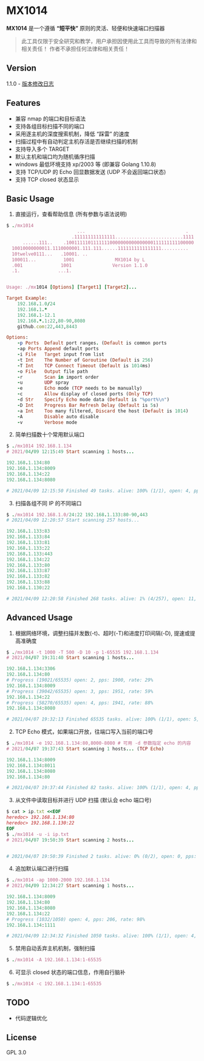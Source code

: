 # MX1014

**MX1014** 是一个遵循 **“短平快”** 原则的灵活、轻便和快速端口扫描器

> 此工具仅限于安全研究和教学，用户承担因使用此工具而导致的所有法律和相关责任！ 作者不承担任何法律和相关责任！


## Version

1.1.0 - [版本修改日志](CHANGELOG.md)



## Features

* 兼容 nmap 的端口和目标语法
* 支持各组目标扫描不同的端口
* 采用逐主机的深度搜索机制，降低 “踩雷” 的速度
* 扫描过程中有自动判定主机存活是否继续扫描的机制
* 支持导入多个 TARGET
* 默认主机和端口均为随机循序扫描
* windows 最低环境支持 xp/2003 等 (即兼容 Golang 1.10.8)
* 支持 TCP/UDP 的 Echo 回显数据发送 (UDP 不会返回端口状态)
* 支持 TCP closed 状态显示



## Basic Usage
1. 直接运行，查看帮助信息 (所有参数与语法说明)
```ruby
$ ./mx1014
                          ...                                     .
                        .111111111111111.........................1111
      ......111..    .10011111011111110000000000000000111111111100000
  10010000000011.1110000001.111.111......1111111111111111..........
  10twelve0111...   .10001. ..
  100011...          1001               MX1014 by L
  .001              1001               Version 1.1.0
  .1.              ...1.


Usage: ./mx1014 [Options] [Target1] [Target2]...

Target Example:
    192.168.1.0/24
    192.168.1.*
    192.168.1-12.1
    192.168.*.1:22,80-90,8080
    github.com:22,443,8443

Options:
    -p Ports  Default port ranges. (Default is common ports
    -ap Ports Append default ports
    -i File   Target input from list
    -t Int    The Number of Goroutine (Default is 256)
    -T Int    TCP Connect Timeout (Default is 1014ms)
    -o File   Output file path
    -r        Scan in import order
    -u        UDP spray
    -e        Echo mode (TCP needs to be manually)
    -c        Allow display of closed ports (Only TCP)
    -d Str    Specify Echo mode data (Default is "%port%\n")
    -D Int    Progress Bar Refresh Delay (Default is 5s)
    -a Int    Too many filtered, Discard the host (Default is 1014)
    -A        Disable auto disable
    -v        Verbose mode
```

2. 简单扫描数十个常用默认端口
```ruby
$ ./mx1014 192.168.1.134
# 2021/04/09 12:15:49 Start scanning 1 hosts...

192.168.1.134:80
192.168.1.134:8009
192.168.1.134:22
192.168.1.134:8080

# 2021/04/09 12:15:50 Finished 49 tasks. alive: 100% (1/1), open: 4, pps: 49, time: 1s
```

3. 扫描各组不同 IP 的不同端口
```ruby
$ ./mx1014 192.168.1.0/24:22 192.168.1.133:80-90,443
# 2021/04/09 12:20:57 Start scanning 257 hosts...

192.168.1.133:83
192.168.1.133:84
192.168.1.133:81
192.168.1.133:22
192.168.1.133:443
192.168.1.134:22
192.168.1.133:80
192.168.1.133:87
192.168.1.133:82
192.168.1.133:88
192.168.1.130:22

# 2021/04/09 12:20:58 Finished 268 tasks. alive: 1% (4/257), open: 11, pps: 263, time: 1s
```


## Advanced Usage
1. 根据网络环境，调整扫描并发数(-t)、超时(-T)和进度打印间隔(-D), 提速或提高准确度
```ruby
$ ./mx1014 -t 1000 -T 500 -D 10 -p 1-65535 192.168.1.134
# 2021/04/07 19:31:40 Start scanning 1 hosts...

192.168.1.134:3306
192.168.1.134:80
# Progress (19021/65535) open: 2, pps: 1900, rate: 29%
192.168.1.134:8009
# Progress (39042/65535) open: 3, pps: 1951, rate: 59%
192.168.1.134:22
# Progress (58270/65535) open: 4, pps: 1941, rate: 88%
192.168.1.134:8080

# 2021/04/07 19:32:13 Finished 65535 tasks. alive: 100% (1/1), open: 5, pps: 1934, time: 33s
```

2. TCP Echo 模式，如果端口开放，往端口写入当前的端口号
```ruby
$ ./mx1014 -e 192.168.1.134:80,8000-8080 # 可用 -d 参数指定 echo 的内容
# 2021/04/07 19:37:43 Start scanning 1 hosts... (TCP Echo)

192.168.1.134:8009
192.168.1.134:8011
192.168.1.134:8080
192.168.1.134:80

# 2021/04/07 19:37:44 Finished 82 tasks. alive: 100% (1/1), open: 4, pps: 81, time: 1s
```

3. 从文件中读取目标并进行 UDP 扫描 (默认会 echo 端口号)
```ruby
$ cat > ip.txt <<EOF
heredoc> 192.168.1.134:80
heredoc> 192.168.1.130:22
EOF
$ ./mx1014 -u -i ip.txt
# 2021/04/07 19:50:39 Start scanning 2 hosts...


# 2021/04/07 19:50:39 Finished 2 tasks. alive: 0% (0/2), open: 0, pps: 1306, time: 0s
```

4. 追加默认端口进行扫描
```ruby
$ ./mx1014 -ap 1000-2000 192.168.1.134
# 2021/04/09 12:34:27 Start scanning 1 hosts...

192.168.1.134:8009
192.168.1.134:80
192.168.1.134:8080
192.168.1.134:22
# Progress (1032/1050) open: 4, pps: 206, rate: 98%
192.168.1.134:1111

# 2021/04/09 12:34:32 Finished 1050 tasks. alive: 100% (1/1), open: 4, pps: 208, time: 5s
```

5. 禁用自动丢弃主机机制，强制扫描
```ruby
$ ./mx1014 -A 192.168.1.134:1-65535
```

6. 可显示 closed 状态的端口信息，作用自行脑补
```ruby
$ ./mx1014 -c 192.168.1.134:1-65535
```


## TODO

 * 代码逻辑优化


## License

GPL 3.0
